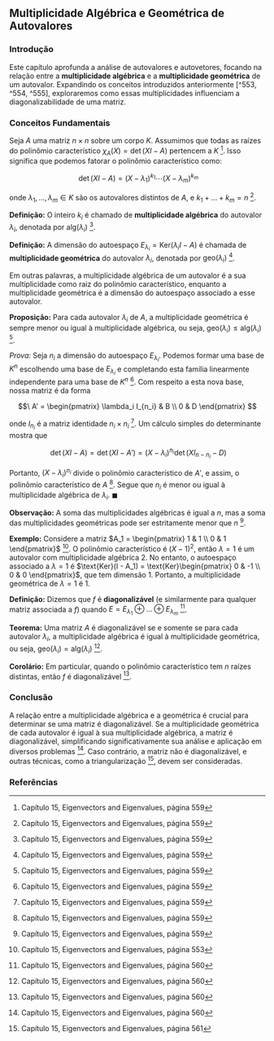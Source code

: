 ## Multiplicidade Algébrica e Geométrica de Autovalores

### Introdução
Este capítulo aprofunda a análise de autovalores e autovetores, focando na relação entre a **multiplicidade algébrica** e a **multiplicidade geométrica** de um autovalor. Expandindo os conceitos introduzidos anteriormente [^553, ^554, ^555], exploraremos como essas multiplicidades influenciam a diagonalizabilidade de uma matriz.

### Conceitos Fundamentais

Seja $A$ uma matriz $n \times n$ sobre um corpo $K$. Assumimos que todas as raízes do polinômio característico $\chi_A(X) = \det(XI - A)$ pertencem a $K$ [^559]. Isso significa que podemos fatorar o polinômio característico como:

$$\
\det(XI - A) = (X - \lambda_1)^{k_1} \cdots (X - \lambda_m)^{k_m}
$$

onde $\lambda_1, \dots, \lambda_m \in K$ são os autovalores distintos de $A$, e $k_1 + \dots + k_m = n$ [^559].

**Definição:** O inteiro $k_i$ é chamado de **multiplicidade algébrica** do autovalor $\lambda_i$, denotada por $\text{alg}(\lambda_i)$ [^559].

**Definição:** A dimensão do autoespaço $E_{\lambda_i} = \text{Ker}(\lambda_i I - A)$ é chamada de **multiplicidade geométrica** do autovalor $\lambda_i$, denotada por $\text{geo}(\lambda_i)$ [^559].

Em outras palavras, a multiplicidade algébrica de um autovalor é a sua multiplicidade como raiz do polinômio característico, enquanto a multiplicidade geométrica é a dimensão do autoespaço associado a esse autovalor.

**Proposição:** Para cada autovalor $\lambda_i$ de $A$, a multiplicidade geométrica é sempre menor ou igual à multiplicidade algébrica, ou seja, $\text{geo}(\lambda_i) \leq \text{alg}(\lambda_i)$ [^559].

*Prova:* Seja $n_i$ a dimensão do autoespaço $E_{\lambda_i}$. Podemos formar uma base de $K^n$ escolhendo uma base de $E_{\lambda_i}$ e completando esta família linearmente independente para uma base de $K^n$ [^559]. Com respeito a esta nova base, nossa matriz é da forma

$$\
A' = \begin{pmatrix}
\lambda_i I_{n_i} & B \\
0 & D
\end{pmatrix}
$$

onde $I_{n_i}$ é a matriz identidade $n_i \times n_i$ [^559]. Um cálculo simples do determinante mostra que

$$\
\det(XI - A) = \det(XI - A') = (X - \lambda_i)^{n_i} \det(XI_{n-n_i} - D)
$$

Portanto, $(X - \lambda_i)^{n_i}$ divide o polinômio característico de $A'$, e assim, o polinômio característico de $A$ [^559]. Segue que $n_i$ é menor ou igual à multiplicidade algébrica de $\lambda_i$. $\blacksquare$

**Observação:** A soma das multiplicidades algébricas é igual a $n$, mas a soma das multiplicidades geométricas pode ser estritamente menor que $n$ [^559].

**Exemplo:** Considere a matriz $A_1 = \begin{pmatrix} 1 & 1 \\ 0 & 1 \end{pmatrix}$ [^553]. O polinômio característico é $(X-1)^2$, então $\lambda = 1$ é um autovalor com multiplicidade algébrica 2. No entanto, o autoespaço associado a $\lambda = 1$ é $\text{Ker}(I - A_1) = \text{Ker}\begin{pmatrix} 0 & -1 \\ 0 & 0 \end{pmatrix}$, que tem dimensão 1. Portanto, a multiplicidade geométrica de $\lambda = 1$ é 1.

**Definição:** Dizemos que $f$ é **diagonalizável** (e similarmente para qualquer matriz associada a $f$) quando $E = E_{\lambda_1} \oplus \dots \oplus E_{\lambda_m}$ [^560].

**Teorema:** Uma matriz $A$ é diagonalizável se e somente se para cada autovalor $\lambda_i$, a multiplicidade algébrica é igual à multiplicidade geométrica, ou seja, $\text{geo}(\lambda_i) = \text{alg}(\lambda_i)$ [^560].

**Corolário:** Em particular, quando o polinômio característico tem $n$ raízes distintas, então $f$ é diagonalizável [^560].

### Conclusão

A relação entre a multiplicidade algébrica e a geométrica é crucial para determinar se uma matriz é diagonalizável. Se a multiplicidade geométrica de cada autovalor é igual à sua multiplicidade algébrica, a matriz é diagonalizável, simplificando significativamente sua análise e aplicação em diversos problemas [^560]. Caso contrário, a matriz não é diagonalizável, e outras técnicas, como a triangularização [^561], devem ser consideradas.

### Referências
[^553]: Capítulo 15, Eigenvectors and Eigenvalues, página 553
[^554]: Capítulo 15, Eigenvectors and Eigenvalues, página 554
[^555]: Capítulo 15, Eigenvectors and Eigenvalues, página 555
[^559]: Capítulo 15, Eigenvectors and Eigenvalues, página 559
[^560]: Capítulo 15, Eigenvectors and Eigenvalues, página 560
[^561]: Capítulo 15, Eigenvectors and Eigenvalues, página 561
<!-- END -->